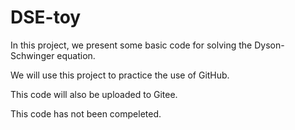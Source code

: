 # DSE-toy
In this project, we present some basic code for solving the Dyson-Schwinger equation.

We will use this project to practice the use of GitHub.

This code will also be uploaded to Gitee.

This code has not been compeleted.

